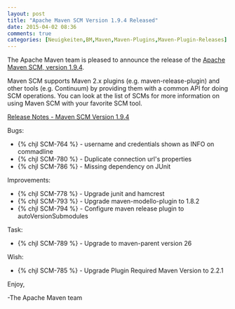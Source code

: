 ```yaml
---
layout: post
title: "Apache Maven SCM Version 1.9.4 Released"
date: 2015-04-02 08:36
comments: true
categories: [Neuigkeiten,BM,Maven,Maven-Plugins,Maven-Plugin-Releases]
---
```

The Apache Maven team is pleased to announce the release of the 
[Apache Maven SCM, version 1.9.4](http://maven.apache.org/scm/).

Maven SCM supports Maven 2.x plugins (e.g. maven-release-plugin) and other
tools (e.g. Continuum) by providing them with a common API for doing SCM
operations. You can look at the list of SCMs for more information on using
Maven SCM with your favorite SCM tool.

<!-- more -->

[Release Notes - Maven SCM Version 1.9.4](http://jira.codehaus.org/secure/ReleaseNote.jspa?projectId=10527&version=20624)


Bugs:

 * {% chjl SCM-764 %} - username and credentials shown as INFO on commadline
 * {% chjl SCM-780 %} - Duplicate connection url's properties
 * {% chjl SCM-786 %} - Missing dependency on JUnit

Improvements:

 * {% chjl SCM-778 %} - Upgrade junit and hamcrest
 * {% chjl SCM-793 %} - Upgrade maven-modello-plugin to 1.8.2
 * {% chjl SCM-794 %} - Configure maven release plugin to autoVersionSubmodules

Task:

 * {% chjl SCM-789 %} - Upgrade to maven-parent version 26

Wish:

 * {% chjl SCM-785 %} - Upgrade Plugin Required Maven Version to 2.2.1


Enjoy,

-The Apache Maven team
